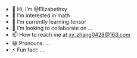 - 👋 Hi, I’m @Elizabethxy
- 👀 I’m interested in math
- 🌱 I’m currently learning tensor
- 💞️ I’m looking to collaborate on ...
- 📫 How to reach me at xy_zhang0428@163.com
- 😄 Pronouns: ...
- ⚡ Fun fact: ...

<!---
Elizabethxy/Elizabethxy is a ✨ special ✨ repository because its `README.md` (this file) appears on your GitHub profile.
You can click the Preview link to take a look at your changes.
--->
